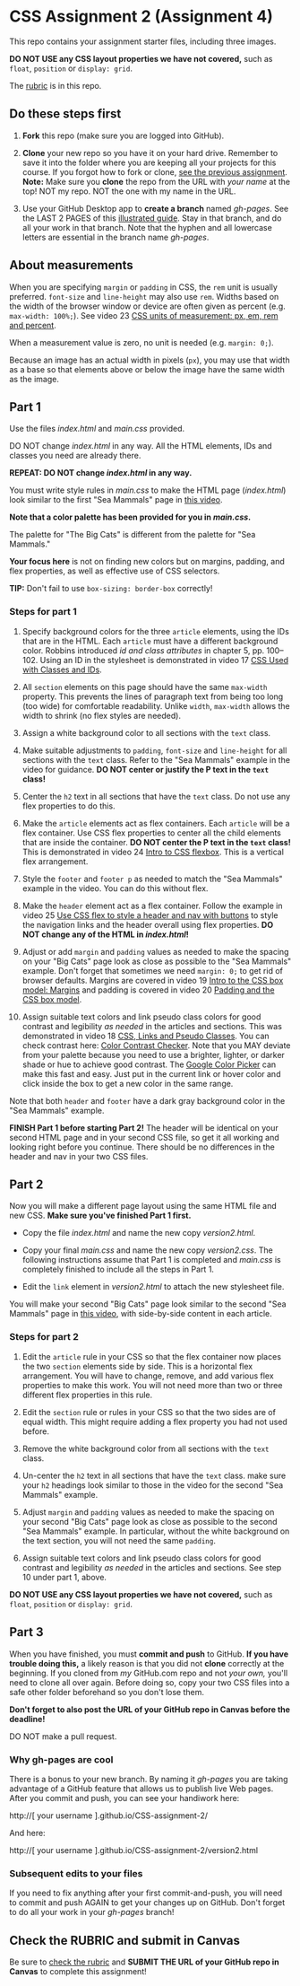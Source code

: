 # CSS Assignment 2 (Assignment 4)

This repo contains your assignment starter files, including three images.

**DO NOT USE any CSS layout properties we have not covered,** such as `float`, `position` or `display: grid`.

The [rubric](rubric.md) is in this repo.

## Do these steps first

1. **Fork** this repo (make sure you are logged into GitHub).

2. **Clone** your new repo so you have it on your hard drive. Remember to save it into the folder where you are keeping all your projects for this course. If you forgot how to fork or clone, [see the previous assignment](https://github.com/macloo/CSS-and-GitHub-intro/blob/master/README.md). **Note:** Make sure you **clone** the repo from the URL with *your name* at the top! NOT my repo. NOT the one with my name in the URL.

3. Use your GitHub Desktop app to **create a branch** named *gh-pages*. See the LAST 2 PAGES of this [illustrated guide](http://bit.ly/newGHapp). Stay in that branch, and do all your work in that branch. Note that the hyphen and all lowercase letters are essential in the branch name *gh-pages*.

## About measurements

When you are specifying `margin` or `padding` in CSS, the `rem` unit is usually preferred. `font-size` and `line-height` may also use `rem`. Widths based on the width of the browser window or device are often given as percent (e.g. `max-width: 100%;`). See video 23 [CSS units of measurement: px, em, rem and percent](https://www.youtube.com/watch?v=ZgkRh3IrLFg).

When a measurement value is zero, no unit is needed (e.g. `margin: 0;`).

Because an image has an actual width in pixels (`px`), you may use that width as a base so that elements above or below the image have the same width as the image.

## Part 1

Use the files *index.html* and *main.css* provided.

DO NOT change *index.html* in any way. All the HTML elements, IDs and classes you need are already there.

**REPEAT: DO NOT change *index.html* in any way.**

You must write style rules in *main.css* to make the HTML page (*index.html*) look similar to the first "Sea Mammals" page in [this video](TK).

**Note that a color palette has been provided for you in *main.css*.**

The palette for "The Big Cats" is different from the palette for "Sea Mammals."

**Your focus here** is not on finding new colors but on margins, padding, and flex properties, as well as effective use of CSS selectors.

**TIP:** Don't fail to use `box-sizing: border-box` correctly!

### Steps for part 1

1. Specify background colors for the three `article` elements, using the IDs that are in the HTML. Each `article` must have a different background color. Robbins introduced *id and class attributes* in chapter 5, pp. 100–102. Using an ID in the stylesheet is demonstrated in video 17 [CSS Used with Classes and IDs](https://www.youtube.com/watch?v=3Z_vzE1RILs).

2. All `section` elements on this page should have the same `max-width` property. This prevents the lines of paragraph text from being too long (too wide) for comfortable readability. Unlike `width`, `max-width` allows the width to shrink (no flex styles are needed).

3. Assign a white background color to all sections with the `text` class.

4. Make suitable adjustments to `padding`, `font-size` and `line-height` for all sections with the `text` class. Refer to the "Sea Mammals" example in the video for guidance. **DO NOT center or justify the P text in the `text` class!**

5. Center the `h2` text in all sections that have the `text` class. Do not use any flex properties to do this.

6. Make the `article` elements act as flex containers. Each `article` will be a flex container. Use CSS flex properties to center all the child elements that are inside the container. **DO NOT center the P text in the `text` class!** This is demonstrated in video 24 [Intro to CSS flexbox](https://www.youtube.com/watch?v=mTtG3HWjmg4). This is a vertical flex arrangement.

7. Style the `footer` and `footer p` as needed to match the "Sea Mammals" example in the video. You can do this without flex.

8. Make the `header` element act as a flex container. Follow the example in video 25 [Use CSS flex to style a header and nav with buttons](https://www.youtube.com/watch?v=3iUscQU0yKg) to style the navigation links and the header overall using flex properties. **DO NOT change any of the HTML in *index.html*!**

9. Adjust or add `margin` and `padding` values as needed to make the spacing on your "Big Cats" page look as close as possible to the "Sea Mammals" example. Don't forget that sometimes we need `margin: 0;` to get rid of browser defaults. Margins are covered in video 19 [Intro to the CSS box model: Margins](https://www.youtube.com/watch?v=KivtDY-cbMQ) and padding is covered in video 20 [Padding and the CSS box model](https://www.youtube.com/watch?v=z33gP_PE-7Q).

10. Assign suitable text colors and link pseudo class colors for good contrast and legibility *as needed* in the articles and sections. This was demonstrated in video 18 [CSS, Links and Pseudo Classes](https://www.youtube.com/watch?v=otVUAinxGKk). You can check contrast here: [Color Contrast Checker](https://webaim.org/resources/contrastchecker/). Note that you MAY deviate from your palette because you need to use a brighter, lighter, or darker shade or hue to achieve good contrast. The [Google Color Picker](https://www.google.com/search?q=color+picker) can make this fast and easy. Just put in the current link or hover color and click inside the box to get a new color in the same range.

Note that both `header` and `footer` have a dark gray background color in the "Sea Mammals" example.

**FINISH Part 1 before starting Part 2!** The header will be identical on your second HTML page and in your second CSS file, so get it all working and looking right before you continue. There should be no differences in the header and nav in your two CSS files.

## Part 2

Now you will make a different page layout using the same HTML file and new CSS. **Make sure you've finished Part 1 first.**

* Copy the file *index.html* and name the new copy *version2.html*.

* Copy your final *main.css* and name the new copy *version2.css*. The following instructions assume that Part 1 is completed and *main.css* is completely finished to include all the steps in Part 1.

* Edit the `link` element in *version2.html* to attach the new stylesheet file.

You will make your second "Big Cats" page look similar to the second "Sea Mammals" page in [this video](TK), with side-by-side content in each article.

### Steps for part 2

1. Edit the `article` rule in your CSS so that the flex container now places the two `section` elements side by side. This is a horizontal flex arrangement. You will have to change, remove, and add various flex properties to make this work. You will not need more than two or three different flex properties in this rule.

2. Edit the `section` rule or rules in your CSS so that the two sides are of equal width. This might require adding a flex property you had not used before.

3. Remove the white background color from all sections with the `text` class.

4. Un-center the `h2` text in all sections that have the `text` class. make sure your `h2` headings look similar to those in the video for the second "Sea Mammals" example.

5. Adjust `margin` and `padding` values as needed to make the spacing on your second "Big Cats" page look as close as possible to the second "Sea Mammals" example. In particular, without the white background on the text section, you will not need the same `padding`.

6. Assign suitable text colors and link pseudo class colors for good contrast and legibility *as needed* in the articles and sections. See step 10 under part 1, above.

**DO NOT USE any CSS layout properties we have not covered,** such as `float`, `position` or `display: grid`.

## Part 3

When you have finished, you must **commit and push** to GitHub. **If you have trouble doing this,** a likely reason is that you did not **clone** correctly at the beginning. If you cloned from *my* GitHub.com repo and not *your own,* you'll need to clone all over again. Before doing so, copy your two CSS files into a safe other folder beforehand so you don't lose them.

**Don't forget to also post the URL of your GitHub repo in Canvas before the deadline!**

DO NOT make a pull request.

### Why gh-pages are cool

There is a bonus to your new branch. By naming it *gh-pages* you are taking advantage of a GitHub feature that allows us to publish live Web pages. After you commit and push, you can see your handiwork here:

http://[ your username ].github.io/CSS-assignment-2/

And here:

http://[ your username ].github.io/CSS-assignment-2/version2.html

### Subsequent edits to your files

If you need to fix anything after your first commit-and-push, you will need to commit and push AGAIN to get your changes up on GitHub. Don't forget to do all your work in your *gh-pages* branch!

## Check the RUBRIC and submit in Canvas

Be sure to [check the rubric](rubric.md) and **SUBMIT THE URL of your GitHub repo in Canvas** to complete this assignment!
